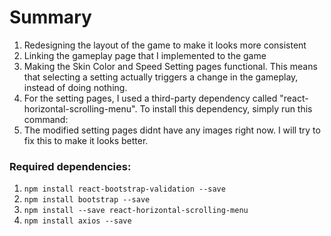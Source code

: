 # Summary
1. Redesigning the layout of the game to make it looks more consistent
2. Linking the gameplay page that I implemented to the game
3. Making the Skin Color and Speed Setting pages functional. This means that selecting a setting actually triggers a change in the gameplay, instead of doing nothing.
4. For the setting pages, I used a third-party dependency called "react-horizontal-scrolling-menu". To install this dependency, simply run this command:
5. The modified setting pages didnt have any images right now. I will try to fix this to make it looks better.

### Required dependencies:
1. `npm install react-bootstrap-validation --save`
2. `npm install bootstrap --save`
3. `npm install --save react-horizontal-scrolling-menu`
4. `npm install axios --save`
